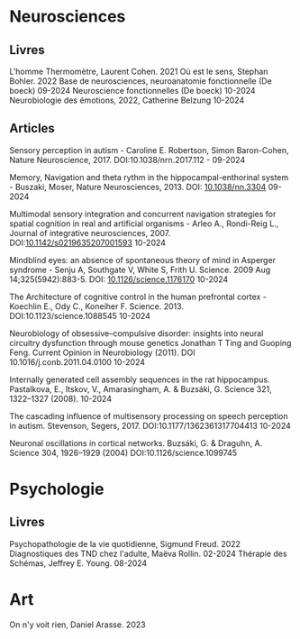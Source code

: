 # Neurosciences

## Livres
L'homme Thermomètre, Laurent Cohen. 2021
Où est le sens, Stephan Bohler. 2022
Base de neurosciences, neuroanatomie fonctionnelle (De boeck) 09-2024
Neuroscience fonctionnelles (De boeck) 10-2024
Neurobiologie des émotions, 2022, Catherine Belzung 10-2024 

## Articles
Sensory perception in autism - Caroline E. Robertson, Simon Baron-Cohen, Nature Neuroscience, 2017. DOI:10.1038/nrn.2017.112 - 09-2024 

Memory, Navigation and theta rythm in the hippocampal-enthorinal system - Buszaki, Moser,  Nature Neurosciences, 2013. DOI: [10.1038/nn.3304](https://doi.org/10.1038/nn.3304) 09-2024

Multimodal sensory integration and concurrent navigation strategies for spatial cognition in real and artificial organisms - Arleo A., Rondi-Reig L., Journal of integrative neurosciences, 2007.  DOI:[10.1142/s0219635207001593](https://doi.org/10.1142/s0219635207001593) 10-2024

Mindblind eyes: an absence of spontaneous theory of mind in Asperger syndrome - Senju A, Southgate V, White S, Frith U.  Science. 2009 Aug 14;325(5942):883-5. DOI: [10.1126/science.1176170](https://doi.org/10.1126/science.1176170) 10-2024

The Architecture of cognitive control in the human prefrontal cortex - Koechlin E., Ody C., Koneiher F. Science. 2013. DOI:10.1123/science.1088545 10-2024

Neurobiology of obsessive–compulsive disorder: insights into neural circuitry dysfunction through mouse genetics Jonathan T Ting and Guoping Feng. Current Opinion in Neurobiology (2011). DOI 10.1016/j.conb.2011.04.0100 10-2024

Internally generated cell assembly sequences in the rat hippocampus. Pastalkova, E., Itskov, V., Amarasingham, A. & Buzsáki, G.  Science 321, 1322–1327 (2008). 10-2024

The cascading influence of multisensory processing on speech perception in autism. Stevenson, Segers, 2017. DOI:10.1177/1362361317704413 10-2024 

Neuronal oscillations in cortical networks. Buzsáki, G. & Draguhn, A.  Science 304, 1926–1929 (2004) DOI:10.1126/science.1099745
# Psychologie

## Livres
Psychopathologie de la vie quotidienne, Sigmund Freud. 2022
Diagnostiques des TND chez l'adulte, Maëva Rollin. 02-2024
Thérapie des Schémas, Jeffrey E. Young. 08-2024

# Art

On n'y voit rien, Daniel Arasse. 2023